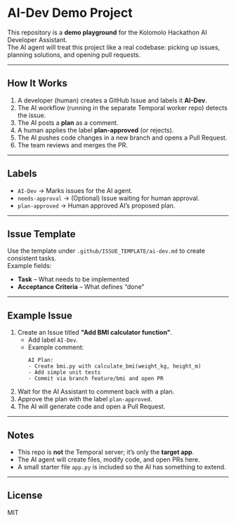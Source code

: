 # AI-Dev Demo Project

This repository is a **demo playground** for the Kolomolo Hackathon AI Developer Assistant.  
The AI agent will treat this project like a real codebase: picking up issues, planning solutions, and opening pull requests.

---

## How It Works
1. A developer (human) creates a GitHub Issue and labels it **AI-Dev**.  
2. The AI workflow (running in the separate Temporal worker repo) detects the issue.  
3. The AI posts a **plan** as a comment.  
4. A human applies the label **plan-approved** (or rejects).  
5. The AI pushes code changes in a new branch and opens a Pull Request.  
6. The team reviews and merges the PR.

---

## Labels
- `AI-Dev` → Marks issues for the AI agent.  
- `needs-approval` → (Optional) Issue waiting for human approval.  
- `plan-approved` → Human approved AI’s proposed plan.  

---

## Issue Template
Use the template under `.github/ISSUE_TEMPLATE/ai-dev.md` to create consistent tasks.  
Example fields:
- **Task** – What needs to be implemented  
- **Acceptance Criteria** – What defines “done”

---

## Example Issue
1. Create an Issue titled **"Add BMI calculator function"**.  
   - Add label `AI-Dev`.  
   - Example comment:  
     ```
     AI Plan:
     - Create bmi.py with calculate_bmi(weight_kg, height_m)
     - Add simple unit tests
     - Commit via branch feature/bmi and open PR
     ```
2. Wait for the AI Assistant to comment back with a plan.  
3. Approve the plan with the label `plan-approved`.  
4. The AI will generate code and open a Pull Request. 
---

## Notes
- This repo is **not** the Temporal server; it’s only the **target app**.  
- The AI agent will create files, modify code, and open PRs here.  
- A small starter file `app.py` is included so the AI has something to extend.

---

## License
MIT
